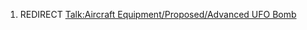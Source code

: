 1.  REDIRECT [Talk:Aircraft Equipment/Proposed/Advanced UFO
    Bomb](Talk:Aircraft_Equipment/Proposed/Advanced_UFO_Bomb "wikilink")